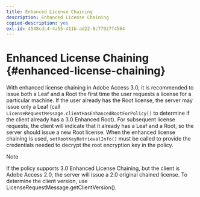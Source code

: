 ```yaml
---
title: Enhanced License Chaining
description: Enhanced License Chaining
copied-description: yes
exl-id: 4548cdc4-4a55-411b-ad22-8c77927f4564
---
```

# Enhanced License Chaining {#enhanced-license-chaining}

With enhanced license chaining in Adobe Access 3.0, it is recommended to issue both a Leaf and a Root the first time the user requests a license for a particular machine. If the user already has the Root license, the server may issue only a Leaf (call `LicenseRequestMessage.clientHasEnhancedRootForPolicy()` to determine if the client already has a 3.0 Enhanced Root). For subsequent license requests, the client will indicate that it already has a Leaf and a Root, so the server should issue a new Root license. When the enhanced license chaining is used, `setRootKeyRetrievalInfo()` must be called to provide the credentials needed to decrypt the root encryption key in the policy.

>[!NOTE]
>
>If the policy supports 3.0 Enhanced License Chaining, but the client is Adobe Access 2.0, the server will issue a 2.0 original chained license. To determine the client version, use LicenseRequestMessage.getClientVersion().
